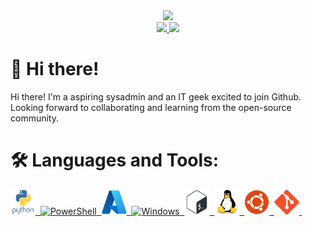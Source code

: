 <div id="header" align="center">
  <img src="https://media.giphy.com/media/CAIgh8LKFbIciGx5Qe/giphy.gif" width="100"/>
</div>

<div id="badges" align="center">

  <a href="https://www.linkedin.com/in/pawelprokopiuk/" targer="_blank">
    <img src="https://img.shields.io/badge/LinkedIn-blue?style=for-the-badge&logo=linkedin&logoColor=white"/>
  </a>
  <a href="mailto:pawelprokopiuk.job@gmail.com">
    <img src="https://img.shields.io/badge/Gmail-red?style=for-the-badge&logo=gmail&logoColor=white"/>
  </a>
</div>

# 👋 Hi there!
Hi there! I'm a aspiring sysadmin and an IT geek excited to join Github. Looking forward to collaborating and learning from the open-source community.

# :hammer_and_wrench: Languages and Tools:
<div>
  <a href="#python">
    <img src="https://github.com/devicons/devicon/blob/master/icons/python/python-original-wordmark.svg" title="Python" alt="Python" width="40" height="40"/>&nbsp;
  </a>
  
  <a href="#powershell">
    <img src="https://upload.wikimedia.org/wikipedia/commons/a/af/PowerShell_Core_6.0_icon.png" title="PowerShell" alt="PowerShell" width="40" height="40"/>&nbsp;
  </a>
    
  <a href="#azure">
    <img src="https://github.com/devicons/devicon/blob/master/icons/azure/azure-original.svg "title="Azure" alt="Azure" width="40" height="40"/>&nbsp;
  </a>
    
  <a href="#windows">  
    <img src="https://upload.wikimedia.org/wikipedia/commons/8/87/Windows_logo_-_2021.svg" title="Windows" alt="Windows" width="40" height="40"/>&nbsp;
  </a>  
    
<!--  <img src="https://github.com/devicons/devicon/blob/master/icons/vscode/vscode-original.svg" title="Visual Studio Code" alt="vscode" width="40" height="40"/>&nbsp; --> 
    
  <a href="#bash">
    <img src="https://github.com/devicons/devicon/blob/master/icons/bash/bash-original.svg" title="Bash" alt="Bash" width="40" height="40"/>&nbsp;
  </a>  
    
  <a href="#linux">
    <img src="https://github.com/devicons/devicon/blob/master/icons/linux/linux-original.svg" title="Linux" alt="Linux" width="40" height="40"/>&nbsp;
  </a>  
    
  <a href="#ubuntu">
    <img src="https://github.com/devicons/devicon/blob/master/icons/ubuntu/ubuntu-plain.svg" title="Ubuntu" alt="Ubuntu" width="40" height="40"/>&nbsp;
  </a>
    
  <a href="#git">
    <!---<img src="https://www.proxmox.com/images/proxmox/proxmox-logo-color-stacked.png" title="Proxmox" alt="Proxmox" width="40" height="40"/>&nbsp; --->
    <img src="https://github.com/devicons/devicon/blob/master/icons/git/git-original.svg" title="Git" alt="Git" width="40" height="40"/>&nbsp;
  </a>



  
  
<div>
<!--
**pawelprokopiuk/pawelprokopiuk** is a ✨ _special_ ✨ repository because its `README.md` (this file) appears on your GitHub profile.

Here are some ideas to get you started:

- 🔭 I’m currently working on ...
- 🌱 I’m currently learning ...
- 👯 I’m looking to collaborate on ...
- 🤔 I’m looking for help with ...
- 💬 Ask me about ...
- 📫 How to reach me: ...
- 😄 Pronouns: ...
- ⚡ Fun fact: ...
-->
